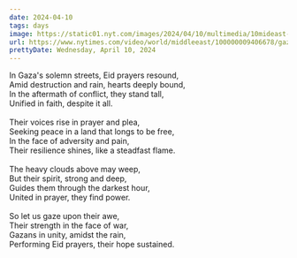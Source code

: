 ```yaml
---
date: 2024-04-10
tags: days
image: https://static01.nyt.com/images/2024/04/10/multimedia/10mideast-crisis-gaza-eid-cover-bjfw/10mideast-crisis-gaza-eid-cover-bjfw-facebookJumbo.jpg?video-overlay
url: https://www.nytimes.com/video/world/middleeast/100000009406678/gazans-perform-eid-prayers-amid-destruction-and-heavy-rain.html
prettyDate: Wednesday, April 10, 2024
---
```

In Gaza's solemn streets, Eid prayers resound,<br>Amid destruction and rain, hearts deeply bound,<br>In the aftermath of conflict, they stand tall,<br>Unified in faith, despite it all.<br><br>Their voices rise in prayer and plea,<br>Seeking peace in a land that longs to be free,<br>In the face of adversity and pain,<br>Their resilience shines, like a steadfast flame.<br><br>The heavy clouds above may weep,<br>But their spirit, strong and deep,<br>Guides them through the darkest hour,<br>United in prayer, they find power.<br><br>So let us gaze upon their awe,<br>Their strength in the face of war,<br>Gazans in unity, amidst the rain,<br>Performing Eid prayers, their hope sustained.